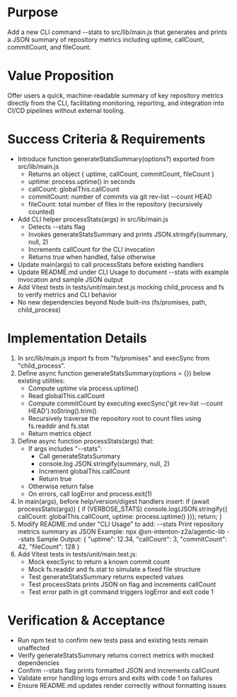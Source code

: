 # Purpose
Add a new CLI command --stats to src/lib/main.js that generates and prints a JSON summary of repository metrics including uptime, callCount, commitCount, and fileCount.

# Value Proposition
Offer users a quick, machine-readable summary of key repository metrics directly from the CLI, facilitating monitoring, reporting, and integration into CI/CD pipelines without external tooling.

# Success Criteria & Requirements
* Introduce function generateStatsSummary(options?) exported from src/lib/main.js
  - Returns an object { uptime, callCount, commitCount, fileCount }
  - uptime: process.uptime() in seconds
  - callCount: globalThis.callCount
  - commitCount: number of commits via git rev-list --count HEAD
  - fileCount: total number of files in the repository (recursively counted)
* Add CLI helper processStats(args) in src/lib/main.js
  - Detects --stats flag
  - Invokes generateStatsSummary and prints JSON.stringify(summary, null, 2)
  - Increments callCount for the CLI invocation
  - Returns true when handled, false otherwise
* Update main(args) to call processStats before existing handlers
* Update README.md under CLI Usage to document --stats with example invocation and sample JSON output
* Add Vitest tests in tests/unit/main.test.js mocking child_process and fs to verify metrics and CLI behavior
* No new dependencies beyond Node built-ins (fs/promises, path, child_process)

# Implementation Details
1. In src/lib/main.js import fs from "fs/promises" and execSync from "child_process".
2. Define async function generateStatsSummary(options = {}) below existing utilities:
   - Compute uptime via process.uptime()
   - Read globalThis.callCount
   - Compute commitCount by executing execSync('git rev-list --count HEAD').toString().trim()
   - Recursively traverse the repository root to count files using fs.readdir and fs.stat
   - Return metrics object
3. Define async function processStats(args) that:
   - If args includes "--stats":
     * Call generateStatsSummary
     * console.log JSON.stringify(summary, null, 2)
     * Increment globalThis.callCount
     * Return true
   - Otherwise return false
   - On errors, call logError and process.exit(1)
4. In main(args), before help/version/digest handlers insert:
   if (await processStats(args)) { if (VERBOSE_STATS) console.log(JSON.stringify({ callCount: globalThis.callCount, uptime: process.uptime() })); return; }
5. Modify README.md under "CLI Usage" to add:
   --stats
     Print repository metrics summary as JSON
   Example:
     npx @xn-intenton-z2a/agentic-lib --stats
   Sample Output:
     {
       "uptime": 12.34,
       "callCount": 3,
       "commitCount": 42,
       "fileCount": 128
     }
6. Add Vitest tests in tests/unit/main.test.js:
   - Mock execSync to return a known commit count
   - Mock fs.readdir and fs.stat to simulate a fixed file structure
   - Test generateStatsSummary returns expected values
   - Test processStats prints JSON on flag and increments callCount
   - Test error path in git command triggers logError and exit code 1

# Verification & Acceptance
* Run npm test to confirm new tests pass and existing tests remain unaffected
* Verify generateStatsSummary returns correct metrics with mocked dependencies
* Confirm --stats flag prints formatted JSON and increments callCount
* Validate error handling logs errors and exits with code 1 on failures
* Ensure README.md updates render correctly without formatting issues